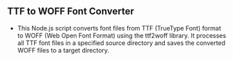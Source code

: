## TTF to WOFF Font Converter
* This Node.js script converts font files from TTF (TrueType Font) format to WOFF (Web Open Font Format) using the ttf2woff library. It processes all TTF font files in a specified source directory and saves the converted WOFF files to a target directory.
